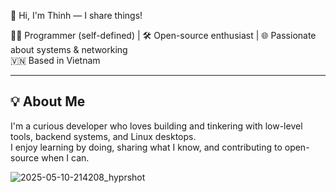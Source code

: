 👋 Hi, I'm Thinh — I share things!

🧑‍💻 Programmer (self-defined) | 🛠️ Open-source enthusiast | 🌐 Passionate about systems & networking  
🇻🇳 Based in Vietnam

---

## 💡 About Me
I'm a curious developer who loves building and tinkering with low-level tools, backend systems, and Linux desktops.  
I enjoy learning by doing, sharing what I know, and contributing to open-source when I can.

![2025-05-10-214208_hyprshot](https://github.com/user-attachments/assets/d7a75e01-9359-428a-a78b-b5492941dc9d)
